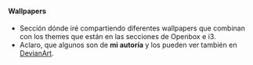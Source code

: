 #### Wallpapers
- Sección dónde iré compartiendo diferentes wallpapers que combinan con los themes que están en las secciones de Openbox e i3.
- Aclaro, que algunos son de **mi autoría** y los pueden ver también en [DevianArt](http://icetremens.deviantart.com/).
